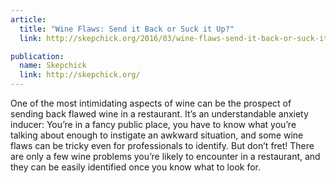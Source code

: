 ```yaml
---
article:
  title: "Wine Flaws: Send it Back or Suck it Up?"
  link: http://skepchick.org/2016/03/wine-flaws-send-it-back-or-suck-it-up/

publication:
  name: Skepchick
  link: http://skepchick.org/
---
```

One of the most intimidating aspects of wine can be the prospect of sending back flawed wine in a restaurant. It’s an understandable anxiety inducer: You’re in a fancy public place, you have to know what you’re talking about enough to instigate an awkward situation, and some wine flaws can be tricky even for professionals to identify. But don’t fret! There are only a few wine problems you’re likely to encounter in a restaurant, and they can be easily identified once you know what to look for.